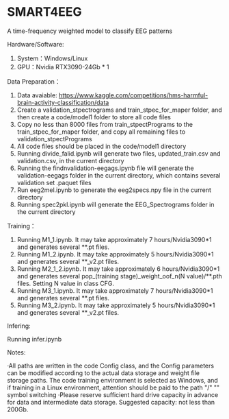 # SMART4EEG
A time-frequency weighted model to classify EEG patterns

Hardware/Software:
1. System：Windows/Linux
2. GPU：Nvidia RTX3090-24Gb * 1

Data Preparation：
1. Data avaiable: https://www.kaggle.com/competitions/hms-harmful-brain-activity-classification/data
2. Create a validation_stpectrograms and train_stpec_for_maper folder, and then create a code/model1 folder to store all code files
3. Copy no less than 8000 files from train_stpectPrograms to the train_stpec_for_maper folder, and copy all remaining files to validation_stpectPrograms
4. All code files should be placed in the code/model1 directory
5. Running divide_falid.ipynb will generate two files, updated_train.csv and validation.csv, in the current directory
6. Running the findnvalidation-eegags.ipynb file will generate the validation-eegags folder in the current directory, which contains several validation set .paquet files
7. Run eeg2mel.ipynb to generate the eeg2specs.npy file in the current directory
8. Running spec2pkl.ipynb will generate the EEG_Spectrograms folder in the current directory

Training：
1. Running M1_1.ipynb. It may take approximately 7 hours/Nvidia3090*1 and generates several **.pt files.
2. Running M1_2.ipynb. It may take approximately 5 hours/Nvidia3090*1 and generates several **_v2.pt files.
3. Running M2_1_2.ipynb. It may take approximately 6 hours/Nvidia3090*1 and generates several pop_(training stage)_weight_oof_n(N value)/**.pth files. Setting N value in class CFG.
5. Running M3_1.ipynb. It may take approximately 7 hours/Nvidia3090*1 and generates several **.pt files.
6. Running M3_2.ipynb. It may take approximately 5 hours/Nvidia3090*1 and generates several **_v2.pt files.

Infering:

Running infer.ipynb

Notes:

·All paths are written in the code Config class, and the Config parameters can be modified according to the actual data storage and weight file storage paths. The code training environment is selected as Windows, and if training in a Linux environment, attention should be paid to the path "/" "\" symbol switching
·Please reserve sufficient hard drive capacity in advance for data and intermediate data storage. Suggested capacity: not less than 200Gb.
